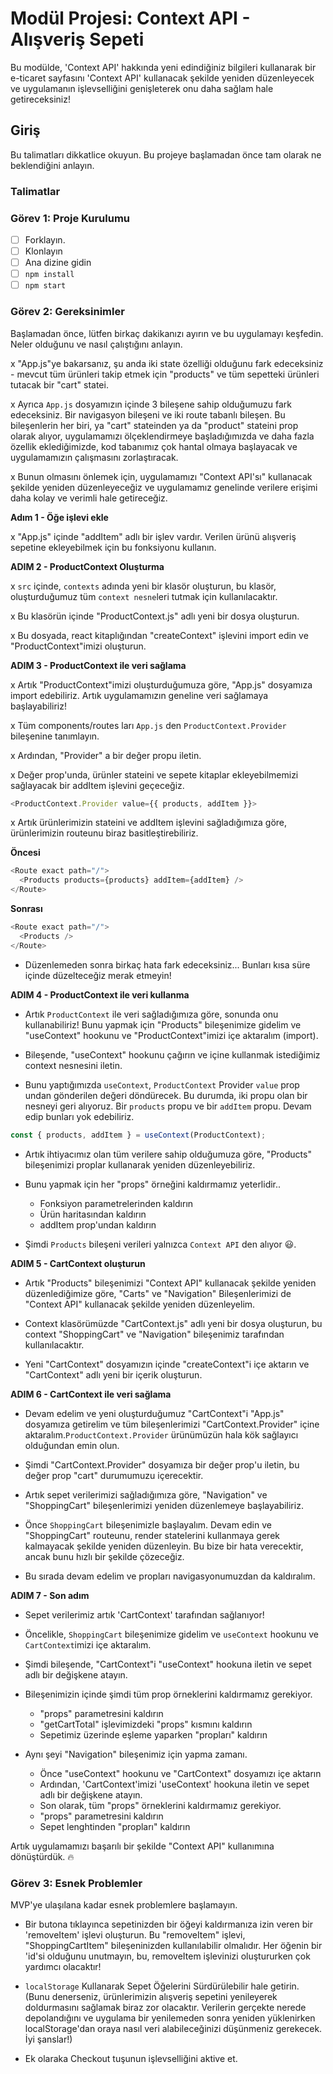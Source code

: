 # Modül Projesi: Context API - Alışveriş Sepeti

Bu modülde, 'Context API' hakkında yeni edindiğiniz bilgileri kullanarak bir e-ticaret sayfasını 'Context API' kullanacak şekilde yeniden düzenleyecek ve uygulamanın işlevselliğini genişleterek onu daha sağlam hale getireceksiniz!

## Giriş

Bu talimatları dikkatlice okuyun. Bu projeye başlamadan önce tam olarak ne beklendiğini anlayın.

### Talimatlar

### Görev 1: Proje Kurulumu

- [ ] Forklayın.
- [ ] Klonlayın
- [ ] Ana dizine gidin
- [ ] `npm install`
- [ ] `npm start`

### Görev 2: Gereksinimler

Başlamadan önce, lütfen birkaç dakikanızı ayırın ve bu uygulamayı keşfedin. Neler olduğunu ve nasıl çalıştığını anlayın.

x "App.js"ye bakarsanız, şu anda iki state özelliği olduğunu fark edeceksiniz - mevcut tüm ürünleri takip etmek için "products" ve tüm sepetteki ürünleri tutacak bir "cart" statei.

x Ayrıca `App.js` dosyamızın içinde 3 bileşene sahip olduğumuzu fark edeceksiniz. Bir navigasyon bileşeni ve iki route tabanlı bileşen. Bu bileşenlerin her biri, ya "cart" stateinden ya da "product" stateini prop olarak alıyor, uygulamamızı ölçeklendirmeye başladığımızda ve daha fazla özellik eklediğimizde, kod tabanımız çok hantal olmaya başlayacak ve uygulamamızın çalışmasını zorlaştıracak.

x Bunun olmasını önlemek için, uygulamamızı "Context API'sı" kullanacak şekilde yeniden düzenleyeceğiz ve uygulamamız genelinde verilere erişimi daha kolay ve verimli hale getireceğiz.

**Adım 1 - Öğe işlevi ekle**

x "App.js" içinde "addItem" adlı bir işlev vardır. Verilen ürünü alışveriş sepetine ekleyebilmek için bu fonksiyonu kullanın.

**ADIM 2 - ProductContext Oluşturma**

x `src` içinde, `contexts` adında yeni bir klasör oluşturun, bu klasör, oluşturduğumuz tüm `context nesne`leri tutmak için kullanılacaktır.

x Bu klasörün içinde "ProductContext.js" adlı yeni bir dosya oluşturun.

x Bu dosyada, react kitaplığından "createContext" işlevini import edin ve "ProductContext"imizi oluşturun.

**ADIM 3 - ProductContext ile veri sağlama**

x Artık "ProductContext"imizi oluşturduğumuza göre, "App.js" dosyamıza import edebiliriz. Artık uygulamamızın geneline veri sağlamaya başlayabiliriz!

x Tüm components/routes ları `App.js` den `ProductContext.Provider` bileşenine tanımlayın.

x Ardından, "Provider" a bir değer propu iletin.

x Değer prop'unda, ürünler stateini ve sepete kitaplar ekleyebilmemizi sağlayacak bir addItem işlevini geçeceğiz.

```js
<ProductContext.Provider value={{ products, addItem }}>
```

x Artık ürünlerimizin stateini ve addItem işlevini sağladığımıza göre, ürünlerimizin routeunu biraz basitleştirebiliriz.

**Öncesi**

```js
<Route exact path="/">
  <Products products={products} addItem={addItem} />
</Route>
```

**Sonrası**

```js
<Route exact path="/">
  <Products />
</Route>
```

- Düzenlemeden sonra birkaç hata fark edeceksiniz... Bunları kısa süre içinde düzelteceğiz merak etmeyin!

**ADIM 4 - ProductContext ile veri kullanma**

- Artık `ProductContext` ile veri sağladığımıza göre, sonunda onu kullanabiliriz! Bunu yapmak için "Products" bileşenimize gidelim ve "useContext" hookunu ve "ProductContext"imizi içe aktaralım (import).

- Bileşende, "useContext" hookunu çağırın ve içine kullanmak istediğimiz context nesnesini iletin.

- Bunu yaptığımızda `useContext`, `ProductContext` Provider `value` prop undan gönderilen değeri döndürecek. Bu durumda, iki propu olan bir nesneyi geri alıyoruz. Bir `products` propu ve bir `addItem` propu. Devam edip bunları yok edebiliriz.

```js
const { products, addItem } = useContext(ProductContext);
```

- Artık ihtiyacımız olan tüm verilere sahip olduğumuza göre, "Products" bileşenimizi proplar kullanarak yeniden düzenleyebiliriz.

- Bunu yapmak için her "props" örneğini kaldırmamız yeterlidir..

  - Fonksiyon parametrelerinden kaldırın
  - Ürün haritasından kaldırın
  - addItem prop'undan kaldırın

- Şimdi `Products` bileşeni verileri yalnızca `Context API` den alıyor 😃.

**ADIM 5 - CartContext oluşturun**

- Artık "Products" bileşenimizi "Context API" kullanacak şekilde yeniden düzenlediğimize göre, "Carts" ve "Navigation" Bileşenlerimizi de "Context API" kullanacak şekilde yeniden düzenleyelim.

- Context klasörümüzde "CartContext.js" adlı yeni bir dosya oluşturun, bu context "ShoppingCart" ve "Navigation" bileşenimiz tarafından kullanılacaktır.

- Yeni "CartContext" dosyamızın içinde "createContext"i içe aktarın ve "CartContext" adlı yeni bir içerik oluşturun.

**ADIM 6 - CartContext ile veri sağlama**

- Devam edelim ve yeni oluşturduğumuz "CartContext"i "App.js" dosyamıza getirelim ve tüm bileşenlerimizi "CartContext.Provider" içine aktaralım.`ProductContext.Provider` ürünümüzün hala kök sağlayıcı olduğundan emin olun.

- Şimdi "CartContext.Provider" dosyamıza bir değer prop'u iletin, bu değer prop "cart" durumumuzu içerecektir.

- Artık sepet verilerimizi sağladığımıza göre, "Navigation" ve "ShoppingCart" bileşenlerimizi yeniden düzenlemeye başlayabiliriz.

- Önce `ShoppingCart` bileşenimizle başlayalım. Devam edin ve "ShoppingCart" routeunu, render statelerini kullanmaya gerek kalmayacak şekilde yeniden düzenleyin. Bu bize bir hata verecektir, ancak bunu hızlı bir şekilde çözeceğiz.

- Bu sırada devam edelim ve propları navigasyonumuzdan da kaldıralım.

**ADIM 7 - Son adım**

- Sepet verilerimiz artık 'CartContext' tarafından sağlanıyor!

- Öncelikle, `ShoppingCart` bileşenimize gidelim ve `useContext` hookunu ve `CartContext`imizi içe aktaralım.

- Şimdi bileşende, "CartContext"i "useContext" hookuna iletin ve sepet adlı bir değişkene atayın.

- Bileşenimizin içinde şimdi tüm prop örneklerini kaldırmamız gerekiyor.

  - "props" parametresini kaldırın
  - "getCartTotal" işlevimizdeki "props" kısmını kaldırın
  - Sepetimiz üzerinde eşleme yaparken "propları" kaldırın

- Aynı şeyi "Navigation" bileşenimiz için yapma zamanı.
  - Önce "useContext" hookunu ve "CartContext" dosyamızı içe aktarın
  - Ardından, 'CartContext'imizi 'useContext' hookuna iletin ve sepet adlı bir değişkene atayın.
  - Son olarak, tüm "props" örneklerini kaldırmamız gerekiyor.
  - "props" parametresini kaldırın
  - Sepet lenghtinden "propları" kaldırın

Artık uygulamamızı başarılı bir şekilde "Context API" kullanımına dönüştürdük. 🔥

### Görev 3: Esnek Problemler

MVP'ye ulaşılana kadar esnek problemlere başlamayın.

- Bir butona tıklayınca sepetinizden bir öğeyi kaldırmanıza izin veren bir 'removeItem' işlevi oluşturun. Bu "removeItem" işlevi, "ShoppingCartItem" bileşeninizden kullanılabilir olmalıdır.
  Her öğenin bir 'id'si olduğunu unutmayın, bu, removeItem işlevinizi oluştururken çok yardımcı olacaktır!

- `localStorage` Kullanarak Sepet Öğelerini Sürdürülebilir hale getirin. (Bunu denerseniz, ürünlerimizin alışveriş sepetini yenileyerek doldurmasını sağlamak biraz zor olacaktır. Verilerin gerçekte nerede depolandığını ve uygulama bir yenilemeden sonra yeniden yüklenirken localStorage'dan oraya nasıl veri alabileceğinizi düşünmeniz gerekecek. İyi şanslar!)

- Ek olaraka Checkout tuşunun işlevselliğini aktive et.
